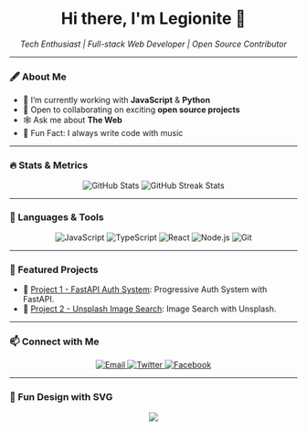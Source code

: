 <h1 align="center">Hi there, I'm Legionite 👋</h1>
<p align="center">
  <i>Tech Enthusiast | Full-stack Web Developer | Open Source Contributor</i>
</p>

---

### 🖋️ About Me
- 🌱 I’m currently working with **JavaScript** & **Python**
- 👯 Open to collaborating on exciting **open source projects**
- 🕸️ Ask me about **The Web**
- 🎵 Fun Fact: I always write code with music

---

### 🔥 Stats & Metrics

<p align="center">
  <img src="https://github-readme-stats.vercel.app/api?username=Legionite-Scripts&show_icons=true&theme=dark&count_private=true" alt="GitHub Stats" />
  <img src="https://github-readme-streak-stats.herokuapp.com/?user=Legionite-Scripts&theme=dark" alt="GitHub Streak Stats" />
</p>

---

### 🚀 Languages & Tools
<p align="center">
  <img src="https://img.shields.io/badge/JavaScript-F7DF1E?logo=javascript&logoColor=black&style=for-the-badge" alt="JavaScript" />
  <img src="https://img.shields.io/badge/TypeScript-3178C6?logo=typescript&logoColor=white&style=for-the-badge" alt="TypeScript" />
  <img src="https://img.shields.io/badge/React-61DAFB?logo=react&logoColor=black&style=for-the-badge" alt="React" />
  <img src="https://img.shields.io/badge/Node.js-339933?logo=nodedotjs&logoColor=white&style=for-the-badge" alt="Node.js" />
  <img src="https://img.shields.io/badge/Git-F05032?logo=git&logoColor=white&style=for-the-badge" alt="Git" />
</p>

---

### 📂 Featured Projects
- 🔗 [Project 1 - FastAPI Auth System](https://github.com/Legionite-Scripts/FastAPI-Auth-System): Progressive Auth System with FastAPI.
- 🔗 [Project 2 - Unsplash Image Search](https://github.com/Legionite-Scripts/Unsplash-image-search): Image Search with Unsplash.

---

### 📫 Connect with Me
<p align="center">
  <a href="mailto:samuelonwuka88@gmail.com">
    <img src="https://img.shields.io/badge/Email-D14836?logo=gmail&logoColor=white&style=for-the-badge" alt="Email" />
  </a>
  <a href="https://twitter.com/thelegionite">
    <img src="https://img.shields.io/badge/Twitter-1DA1F2?logo=twitter&logoColor=white&style=for-the-badge" alt="Twitter" />
  </a>
  <a href="https://facebook.com/thelegionite">
    <img src="https://img.shields.io/badge/Facebook-1877F2?logo=facebook&logoColor=white&style=for-the-badge" alt="Facebook" />
  </a>
</p>

---

### 🎨 Fun Design with SVG
<p align="center">
  <img src="https://readme-typing-svg.demolab.com?font=Fira+Code&size=24&duration=4000&pause=1000&color=F7F7F7&background=000000&center=true&vCenter=true&width=500&lines=Welcome+to+my+GitHub!;Building+projects+with+passion.">
</p>
